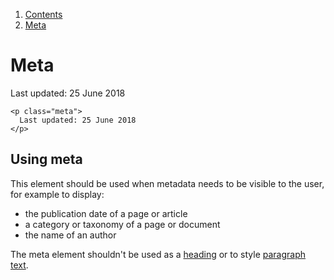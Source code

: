 1.  [Contents](/docs/core/design/overview)
2.  [Meta](#)

# Meta

<p class="meta">
  Last updated: 25 June 2018
</p>

    <p class="meta">
      Last updated: 25 June 2018
    </p>

## Using meta

This element should be used when metadata needs to be visible to the user, for example to display:
<ul>
  <li>the publication date of a page or article</li>
  <li>a category or taxonomy of a page or document</li>
  <li>the name of an author</li>
</ul>

The meta element shouldn't be used as a <a href="headings">heading</a> or to style <a href="paragraph">paragraph text</a>.
